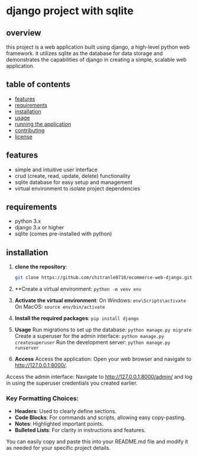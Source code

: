 # django project with sqlite

## overview
this project is a web application built using django, a high-level python web framework. it utilizes sqlite as the database for data storage and demonstrates the capabilities of django in creating a simple, scalable web application.

## table of contents
- [features](#features)
- [requirements](#requirements)
- [installation](#installation)
- [usage](#usage)
- [running the application](#running-the-application)
- [contributing](#contributing)
- [license](#license)

## features
- simple and intuitive user interface
- crud (create, read, update, delete) functionality
- sqlite database for easy setup and management
- virtual environment to isolate project dependencies

## requirements
- python 3.x
- django 3.x or higher
- sqlite (comes pre-installed with python)

## installation

1. **clone the repository**:
   ```bash
   git clone https://github.com/chitranle0710/ecommerce-web-django.git
2. **Create a virtual environment:
   `python -m venv env`
3. **Activate the virtual environment**:
On Windows: `env\Scripts\activate`
On MacOS: `source env/bin/activate`
4. **Install the required packages**:
   `pip install django`
5. **Usage**
Run migrations to set up the database: `python manage.py migrate`
Create a superuser for the admin interface: `python manage.py createsuperuser`
Run the development server: `python manage.py runserver`

6. **Access**
Access the application: Open your web browser and navigate to http://127.0.0.1:8000/.

Access the admin interface: Navigate to http://127.0.0.1:8000/admin/ and log in using the superuser credentials you created earlier.


### Key Formatting Choices:
- **Headers**: Used to clearly define sections.
- **Code Blocks**: For commands and scripts, allowing easy copy-pasting.
- **Notes**: Highlighted important points.
- **Bulleted Lists**: For clarity in instructions and features.

You can easily copy and paste this into your README.md file and modify it as needed for your specific project details.



